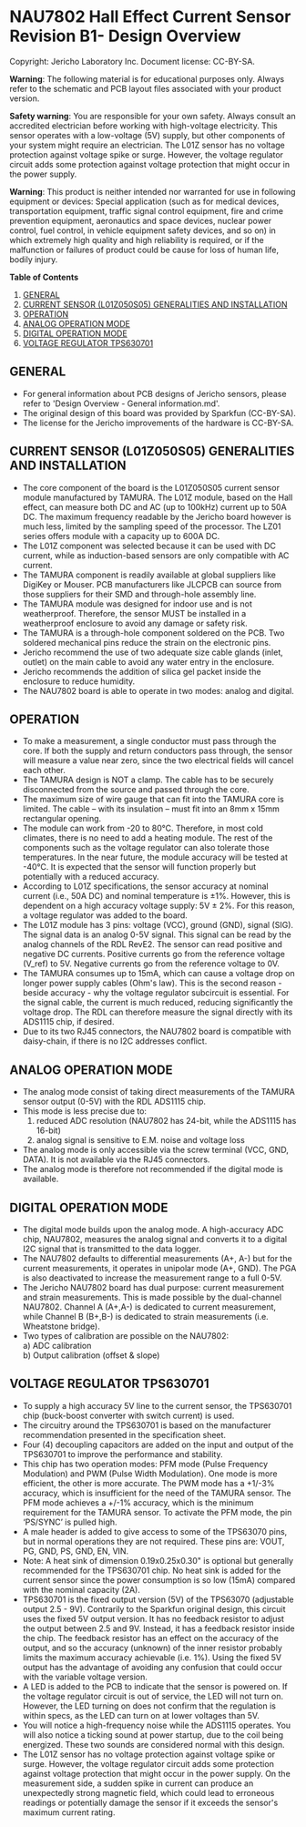 **NAU7802 Hall Effect Current Sensor Revision B1- Design Overview**  
=======================================

Copyright: Jericho Laboratory Inc. Document license: CC-BY-SA.  
 

**Warning**: The following material is for educational purposes only. Always refer to the schematic and PCB layout files associated with your product version.

**Safety warning**: You are responsible for your own safety. Always consult an accredited electrician before working with high-voltage electricity. This sensor operates with a low-voltage (5V) supply, but other components of your system might require an electrician. The L01Z sensor has no voltage protection against voltage spike or surge. However, the voltage regulator circuit adds some protection against voltage protection that might occur in the power supply.

**Warning**: This product is neither intended nor warranted for use in following equipment or devices: Special application (such as for medical devices, transportation equipment, traffic signal control equipment, fire and crime prevention equipment, aeronautics and space devices, nuclear power control, fuel control, in vehicle equipment safety devices, and so on) in which extremely high quality and high reliability is required, or if the malfunction or failures of product could be cause for loss of human life, bodily injury.

**Table of Contents** 

1. [GENERAL](#general)
2. [CURRENT SENSOR (L01Z050S05) GENERALITIES AND INSTALLATION](#current-sensor-l01z050s05-generalities-and-installation)
3. [OPERATION](#operation)
4. [ANALOG OPERATION MODE](#analog-operation-mode)
5. [DIGITAL OPERATION MODE](#digital-operation-mode)
6. [VOLTAGE REGULATOR TPS630701](#voltage-regulator-tps630701)


## GENERAL

- For general information about PCB designs of Jericho sensors, please refer to 'Design Overview - General information.md'.  
- The original design of this board was provided by Sparkfun (CC-BY-SA).
- The license for the Jericho improvements of the hardware is CC-BY-SA.

## CURRENT SENSOR (L01Z050S05) GENERALITIES AND INSTALLATION

- The core component of the board is the L01Z050S05 current sensor module manufactured by TAMURA. The L01Z module, based on the Hall effect, can measure both DC and AC (up to 100kHz) current up to 50A DC. The maximum frequency readable by the Jericho board however is much less, limited by the sampling speed of the processor. The LZ01 series offers module with a capacity up to 600A DC.
- The L01Z component was selected because it can be used with DC current, while as induction-based sensors are only compatible with AC current.
- The TAMURA component is readily available at global suppliers like DigiKey or Mouser. PCB manufacturers like JLCPCB can source from those suppliers for their SMD and through-hole assembly line.
- The TAMURA module was designed for indoor use and is not weatherproof. Therefore, the sensor MUST be installed in a weatherproof enclosure to avoid any damage or safety risk.
- The TAMURA is a through-hole component soldered on the PCB. Two soldered mechanical pins reduce the strain on the electronic pins.
- Jericho recommend the use of two adequate size cable glands (inlet, outlet) on the main cable to avoid any water entry in the enclosure.
- Jericho recommends the addition of silica gel packet inside the enclosure to reduce humidity.
- The NAU7802 board is able to operate in two modes: analog and digital.

## OPERATION

- To make a measurement, a single conductor must pass through the core. If both the supply and return conductors pass through, the sensor will measure a value near zero, since the two electrical fields will cancel each other.
- The TAMURA design is NOT a clamp. The cable has to be securely disconnected from the source and passed through the core.
- The maximum size of wire gauge that can fit into the TAMURA core is limited. The cable – with its insulation – must fit into an 8mm x 15mm rectangular opening.
- The module can work from -20 to 80°C. Therefore, in most cold climates, there is no need to add a heating module. The rest of the components such as the voltage regulator can also tolerate those temperatures. In the near future, the module accuracy will be tested at -40°C. It is expected that the sensor will function properly but potentially with a reduced accuracy.
- According to L01Z specifications, the sensor accuracy at nominal current (i.e., 50A DC) and nominal temperature is ±1%. However, this is dependent on a high accuracy voltage supply: 5V ± 2%. For this reason, a voltage regulator was added to the board.
- The L01Z module has 3 pins: voltage (VCC), ground (GND), signal (SIG). The signal data is an analog 0-5V signal. This signal can be read by the analog channels of the RDL RevE2. The sensor can read positive and negative DC currents. Positive currents go from the reference voltage (V_ref) to 5V. Negative currents go from the reference voltage to 0V.
- The TAMURA consumes up to 15mA, which can cause a voltage drop on longer power supply cables (Ohm's law). This is the second reason - beside accuracy - why the voltage regulator subcircuit is essential. For the signal cable, the current is much reduced, reducing significantly the voltage drop. The RDL can therefore measure the signal directly with its ADS1115 chip, if desired.
- Due to its two RJ45 connectors, the NAU7802 board is compatible with daisy-chain, if there is no I2C addresses conflict.


## ANALOG OPERATION MODE

- The analog mode consist of taking direct measurements of the TAMURA sensor output (0-5V) with the RDL ADS1115 chip.
- This mode is less precise due to: 
    1) reduced ADC resolution (NAU7802 has 24-bit, while the ADS1115 has 16-bit)
    2) analog signal is sensitive to E.M. noise and voltage loss  
- The analog mode is only accessible via the screw terminal (VCC, GND, DATA). It is not available via the RJ45 connectors.
- The analog mode is therefore not recommended if the digital mode is available.


## DIGITAL OPERATION MODE

- The digital mode builds upon the analog mode. A high-accuracy ADC chip, NAU7802, measures the analog signal and converts it to a digital I2C signal that is transmitted to the data logger.
- The NAU7802 defaults to differential measurements (A+, A-) but for the current measurements, it operates in unipolar mode (A+, GND). The PGA is also deactivated to increase the measurement range to a full 0-5V.
- The Jericho NAU7802 board has dual purpose: current measurement and strain measurements. This is made possible by the dual-channel NAU7802. Channel A (A+,A-) is dedicated to current measurement, while Channel B (B+,B-) is dedicated to strain measurements (i.e. Wheatstone bridge). 
- Two types of calibration are possible on the NAU7802:  
    a) ADC calibration  
    b) Output calibration (offset & slope)


## VOLTAGE REGULATOR TPS630701

- To supply a high accuracy 5V line to the current sensor, the TPS630701 chip (buck-boost converter with switch current) is used.
- The circuitry around the TPS630701 is based on the manufacturer recommendation presented in the specification sheet.
- Four (4) decoupling capacitors are added on the input and output of the TPS630701 to improve the performance and stability.
- This chip has two operation modes: PFM mode (Pulse Frequency Modulation) and PWM (Pulse Width Modulation). One mode is more efficient, the other is more accurate. The PWM mode has a +1/-3% accuracy, which is insufficient for the need of the TAMURA sensor. The PFM mode achieves a +/-1% accuracy, which is the minimum requirement for the TAMURA sensor. To activate the PFM mode, the pin ‘PS/SYNC’ is pulled high.
- A male header is added to give access to some of the TPS63070 pins, but in normal operations they are not required. These pins are: VOUT, PG, GND, PS, GND, EN, VIN.
- Note: A heat sink of dimension 0.19x0.25x0.30" is optional but generally recommended for the TPS630701 chip. No heat sink is added for the current sensor since the power consumption is so low (15mA) compared with the nominal capacity (2A).
- TPS630701 is the fixed output version (5V) of the TPS63070 (adjustable output 2.5 - 9V). Contrarily to the Sparkfun original design, this circuit uses the fixed 5V output version. It has no feedback resistor to adjust the output between 2.5 and 9V. Instead, it has a feedback resistor inside the chip. The feedback resistor has an effect on the accuracy of the output, and so the accuracy (unknown) of the inner resistor probably limits the maximum accuracy achievable (i.e. 1%). Using the fixed 5V output has the advantage of avoiding any confusion that could occur with the variable voltage version.
- A LED is added to the PCB to indicate that the sensor is powered on. If the voltage regulator circuit is out of service, the LED will not turn on. However, the LED turning on does not confirm that the regulation is within specs, as the LED can turn on at lower voltages than 5V.
- You will notice a high-frequency noise while the ADS1115 operates. You will also notice a ticking sound at power startup, due to the coil being energized. These two sounds are considered normal with this design.
- The L01Z sensor has no voltage protection against voltage spike or surge. However, the voltage regulator circuit adds some protection against voltage protection that might occur in the power supply. On the measurement side, a sudden spike in current can produce an unexpectedly strong magnetic field, which could lead to erroneous readings or potentially damage the sensor if it exceeds the sensor's maximum current rating.
